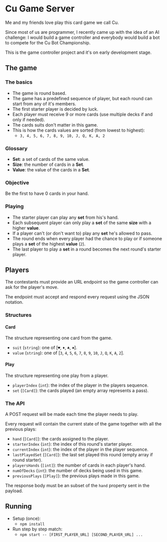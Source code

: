 # Cu Game Server

Me and my friends love play this card game we call Cu.

Since most of us are programmer, I recently came up with the idea of an AI challenge: I would build
a game controller and everybody would build a bot to compete for the Cu Bot Championship.

This is the game controller project and it's on early development stage.

## The game

### The basics

- The game is round based.
- The game has a predefined sequence of player, but each round can start from any of it's members.
- The first starter player is decided by luck.
- Each player must receive 9 or more cards (use multiple decks if and only if needed).
- The cards suits don't matter in this game.
- This is how the cards values are sorted (from lowest to highest):
  - `3, 4, 5, 6, 7, 8, 9, 10, J, Q, K, A, 2`

### Glossary

- **Set**: a set of cards of the same value.
- **Size**: the number of cards in a **Set**.
- **Value**: the value of the cards in a **Set**.

### Objective

Be the first to have 0 cards in your hand.

### Playing

- The starter player can play any **set** from his's hand.
- Each subsequent player can only play a **set** of the same **size** with a higher **value**.
- If a player can't (or don't want to) play any **set** he's allowed to pass.
- The round ends when every player had the chance to play or if someone plays a **set** of the
highest **value** (`2`).
- The last player to play a **set** in a round becomes the next round's starter player.

## Players

The contestants must provide an URL endpoint so the game controller can ask for the player's move.

The endpoint must accept and respond every request using the JSON notation.

### Structures

#### Card

The structure representing one card from the game.

- `suit` (`string`): one of [`♥`, `♦`, `♣`, `♠`].
- `value` (`string`): one of [`3`, `4`, `5`, `6`, `7`, `8`, `9`, `10`, `J`, `Q`, `K`, `A`, `2`].

#### Play

The structure representing one play from a player.

- `playerIndex` (`int`): the index of the player in the players sequence.
- `set` (`[Card]`): the cards played (an empty array represents a pass).

### The API

A POST request will be made each time the player needs to play.

Every request will contain the current state of the game together with all the previous plays:

- `hand` (`[Card]`): the cards assigned to the player.
- `starterIndex` (`int`): the index of this round's starter player.
- `currentIndex` (`int`): the index of the player in the player sequence.
- `lastPlayedSet` (`[Card]`): the last set played this round (empty array if round starter).
- `playersHands` (`[int]`): the number of cards in each player's hand.
- `numOfDecks` (`int`): the number of decks being used in this game.
- `previousPlays` (`[Play]`): the previous plays made in this game.

The response body must be an subset of the `hand` property sent in the payload.

## Running

- Setup (once):
  - `npm install`
- Run step by step match:
  - `npm start -- [FIRST_PLAYER_URL] [SECOND_PLAYER_URL] ...`
